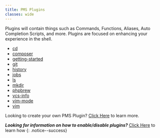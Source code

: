 ```yaml
---
title: PMS Plugins
classes: wide
---
```


Plugins will contain things such as Commands, Functions, Aliases, Auto
Completion Scripts, and more. Plugins are focused on enhancing your experience
in the shell.

* [cd](/pms/plugins/cd.html)
* [composer](/pms/plugins/composer.html)
* [getting-started](/pms/plugins/getting-started.html)
* [git](/pms/plugins/git.html)
* [history](/pms/plugins/history.html)
* [jobs](/pms/plugins/jobs.html)
* [ls](/pms/plugins/ls.html)
* [mkdir](/pms/plugins/mkdir.html)
* [phpbrew](/pms/plugins/phpbrew.html)
* [vcs-info](/pms/plugins/vcs-info.html)
* [vim-mode](/pms/plugins/vim-mode.html)
* [vim](/pms/plugins/vim.html)

Looking to create your own PMS Plugin? [Click Here](https://github.com/JoshuaEstes/pms/wiki) to learn more.

***Looking for information on how to enable/disable plugins?*** [Click Here](/pms/pms-manager.html)
to learn how
{: .notice--success}

